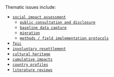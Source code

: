 Thematic issues include:


*  [`social impact assessment`](http://applied-anthro.com/thematic-issues/social-impact-assessment)
    - [`public consultation and disclosure`](http://applied-anthro.com/thematic-issues/social-impact-assessment/public-consultation-and-disclosure)
    - [`baseline data capture`](https://github.com/aaronkyle/social-development/tree/master/thematic-issues/social-impact-assessment/baseline-surveys)
    - [`migration`](http://applied-anthro.com/thematic-issues/social-impact-assessment/migration)
    - [`methods / field implementation protocols`](http://applied-anthro.com/thematic-issues/social-impact-assessment/social-impact-assessment/methodology)
*  [`fpic`](https://github.com/aaronkyle/social-development/tree/master/thematic-issues/fpic)
*  [`involuntary resettlement`](https://github.com/aaronkyle/social-development/tree/master/thematic-issues/involuntary-resettlement)
*  [`cultural heritage`](http://applied-anthro.com/thematic-issues/social-impact-assessment/cultural-heritage)
*  [`cumulative impacts`](http://applied-anthro.com/thematic-issues/social-impact-assessment/cumulative-impacts/cumulative-impacts_briefing-note)
*  [`country profiles`](http://applied-anthro.com/thematic-issues/social-impact-assessment/country-profiles/)
*  [`literature reviews`](https://github.com/aaronkyle/social-development/tree/master/thematic-issues/literature-reviews)

<!--

https://www.worldbank.org/en/topic

[![Agriculture and Food](http://www.worldbank.org/content/dam/photos/220x220/2017/jul/vn_woman_pineapple_220x220.jpg "Agriculture and Food")](http://www.worldbank.org/en/topic/agriculture)

#### [Agriculture and Food »](http://www.worldbank.org/en/topic/agriculture)

* [Agribusiness and Value Chains](http://www.worldbank.org/en/topic/agribusiness)
* [Climate-Smart Agriculture](http://www.worldbank.org/en/topic/climate-smart-agriculture)
* [Food Security](http://www.worldbank.org/en/topic/food-security)

Show More +

[![Climate Change](http://www.worldbank.org/content/dam/photos/220x220/2017/jul/climate2.png "Climate Change")](http://www.worldbank.org/en/topic/climatechange)

#### [Climate Change »](http://www.worldbank.org/en/topic/climatechange)

* [Climate Finance](http://www.worldbank.org/en/topic/climatefinance)
* [Climate-Smart Agriculture](http://www.worldbank.org/en/topic/climate-smart-agriculture)
* [Climate and Health](http://www.worldbank.org/en/topic/climatechangeandhealth)

Show More +

[![Competitiveness](http://www.worldbank.org/content/dam/photos/220x220/2017/may/psd-220x220-main.jpg "Competitiveness")](http://www.worldbank.org/en/topic/competitiveness)

#### [Competitiveness »](http://www.worldbank.org/en/topic/competitiveness)

* [Competition Policy](http://www.worldbank.org/en/topic/competition-policy)
* [Investment Climate](http://www.worldbank.org/en/topic/investment-climate)
* [Innovation and Entrepreneurship](http://www.worldbank.org/en/topic/innovation-entrepreneurship)

[![Debt](http://www.worldbank.org/content/dam/photos/220x220/2017/may/debt-220x220-main.jpg "Debt")](http://www.worldbank.org/en/topic/debt)

#### [Debt »](http://www.worldbank.org/en/topic/debt)

* [Debt Management](http://www.worldbank.org/en/topic/debt-management)
* [Debt Relief](http://www.worldbank.org/en/topic/debt-relief)
* [Debt Sustainability](http://www.worldbank.org/en/topic/debt-sustainability)

[![Digital Development](http://www.worldbank.org/content/dam/photos/220x220/2017/jun/td-man-holding-smartphone-220x220.jpg "Digital Development")](http://www.worldbank.org/en/topic/digitaldevelopment)

#### [Digital Development »](http://www.worldbank.org/en/topic/digitaldevelopment)

[![Disaster Risk Management ](http://www.worldbank.org/content/dam/photos/220x220/2017/jul/DRM-Banner-pour-220x220.jpg "Disaster Risk Management ")](http://www.worldbank.org/en/topic/disasterriskmanagement)

#### [Disaster Risk Management  »](http://www.worldbank.org/en/topic/disasterriskmanagement)

[![Education](http://www.worldbank.org/content/dam/photos/220x220/2017/jun/EduMigration_banner_small.jpg "Education")](http://www.worldbank.org/en/topic/education)

#### [Education »](http://www.worldbank.org/en/topic/education)

* [Early Childhood Development](http://www.worldbank.org/en/topic/earlychildhooddevelopment)
* [Education and Technology](http://www.worldbank.org/en/topic/edutech)
* [Girls' Education](http://www.worldbank.org/en/topic/girlseducation)

Show More +

[![Energy](http://www.worldbank.org/content/dam/photos/220x220/2017/jun/Energy-header-220-v4.jpg "Energy")](http://www.worldbank.org/en/topic/energy)

#### [Energy »](http://www.worldbank.org/en/topic/energy)

[![Environment ](http://www.worldbank.org/content/dam/photos/220x220/2017/jun/IMG_5972---Copy.jpg "Environment ")](http://www.worldbank.org/en/topic/environment)

#### [Environment  »](http://www.worldbank.org/en/topic/environment)

* [Biodiversity](http://www.worldbank.org/en/topic/biodiversity)
* [Landscapes](http://www.worldbank.org/en/topic/landscapes)
* [Natural Capital](https://www.worldbank.org/en/topic/natural-capital)

Show More +

[![Extractive Industries](http://www.worldbank.org/content/dam/photos/220x220/2017/jun/Square-220.220.png "Extractive Industries")](http://www.worldbank.org/en/topic/extractiveindustries)

#### [Extractive Industries »](http://www.worldbank.org/en/topic/extractiveindustries)

* [Extractives Global Programmatic Support](http://www.worldbank.org/en/topic/egps)
* [Mining Investment and Governance Review](http://www.worldbank.org/en/topic/mining-governance)
* [Gas Flaring Reduction](http://www.worldbank.org/en/topic/gas-flaring-reduction)

[![Financial Inclusion](http://www.worldbank.org/content/dam/photos/220x220/2017/may/FI-thumbnail.jpg "Financial Inclusion")](http://www.worldbank.org/en/topic/financialinclusion)

#### [Financial Inclusion »](http://www.worldbank.org/en/topic/financialinclusion)

* [Payment Systems](http://www.worldbank.org/en/topic/paymentsystemsremittances)
* [Credit Infrastructure](http://www.worldbank.org/en/topic/creditinfrastructure)
* [Small and Medium Enterprises Finance](http://www.worldbank.org/en/topic/smefinance)

[![Financial Sector](http://www.worldbank.org/content/dam/photos/220x220/2017/may/FS-thumbnail.jpg "Financial Sector")](http://www.worldbank.org/en/topic/financialsector)

#### [Financial Sector »](http://www.worldbank.org/en/topic/financialsector)

* [Financial Stability](http://www.worldbank.org/en/topic/financialstability)
* [Financial Integrity](http://www.worldbank.org/en/topic/financialmarketintegrity)
* [Long-Term Finance](http://www.worldbank.org/en/topic/longtermfinance)

[![Fragility, Conflict, and Violence](http://www.worldbank.org/content/dam/photos/220x220/2017/jun/FCV-banner-220x220.jpg "Fragility, Conflict, and Violence")](http://www.worldbank.org/en/topic/fragilityconflictviolence)

#### [Fragility, Conflict, and Violence »](http://www.worldbank.org/en/topic/fragilityconflictviolence)

[![Gender](http://www.worldbank.org/content/dam/photos/220x220/2017/jun-1/gender3-220px.jpg "Gender")](http://www.worldbank.org/en/topic/gender)

#### [Gender »](http://www.worldbank.org/en/topic/gender)

[![Governance](http://www.worldbank.org/content/dam/photos/220x220/2017/jun/gov-profile-pic-4_220x220.png "Governance")](http://www.worldbank.org/en/topic/governance)

#### [Governance »](http://www.worldbank.org/en/topic/governance)

[![Health](http://www.worldbank.org/content/dam/photos/220x220/2017/may/220x220-health_main.jpg "Health")](http://www.worldbank.org/en/topic/health)

#### [Health »](http://www.worldbank.org/en/topic/health)

* [Global Tobacco Control](http://www.worldbank.org/en/topic/tobacco)
* [Infectious diseases and Vaccines](http://www.worldbank.org/en/topic/infectiousdiseases)
* [Mental Health](http://www.worldbank.org/en/topic/mental-health)

Show More +

[![Inequality and Shared Prosperity](http://www.worldbank.org/content/dam/photos/220x220/2017/may/isp-banner-square-v2.png "Inequality and Shared Prosperity")](http://www.worldbank.org/en/topic/isp)

#### [Inequality and Shared Prosperity »](http://www.worldbank.org/en/topic/isp)

[![Infrastructure & Public-Private Partnerships](http://www.worldbank.org/content/dam/photos/220x220/2017/jun/ppp-home-thumbnail.jpg "Infrastructure & Public-Private Partnerships")](http://www.worldbank.org/en/topic/publicprivatepartnerships)

#### [Infrastructure & Public-Private Partnerships »](http://www.worldbank.org/en/topic/publicprivatepartnerships)

[![Jobs & Development](http://www.worldbank.org/content/dam/photos/220x220/2017/jun/JB_220.jpg "Jobs & Development")](http://www.worldbank.org/en/topic/jobsanddevelopment)

#### [Jobs & Development »](http://www.worldbank.org/en/topic/jobsanddevelopment)

* [Labor Markets](http://www.worldbank.org/en/topic/labormarkets)
* [Skills Development](http://www.worldbank.org/en/topic/skillsdevelopment)
* [Social Protection](http://www.worldbank.org/en/topic/socialprotection)

[![Macroeconomics and Fiscal Management](http://www.worldbank.org/content/dam/photos/220x220/2017/may/mfm-220x220-main.jpg "Macroeconomics and Fiscal Management")](http://www.worldbank.org/en/topic/macroeconomics)

#### [Macroeconomics and Fiscal Management »](http://www.worldbank.org/en/topic/macroeconomics)

[![Nutrition](http://www.worldbank.org/content/dam/photos/220x220/2017/may/220x220-nut_main2.jpg "Nutrition")](http://www.worldbank.org/en/topic/nutrition)

#### [Nutrition »](http://www.worldbank.org/en/topic/nutrition)

[![Poverty](http://www.worldbank.org/content/dam/photos/220x220/2017/may/poverty-header-small-ii.png "Poverty")](http://www.worldbank.org/en/topic/poverty)

#### [Poverty »](http://www.worldbank.org/en/topic/poverty)

* [Inequality and Shared Prosperity](http://www.worldbank.org/en/topic/isp)
* [Measuring Poverty](http://www.worldbank.org/en/topic/measuringpoverty)

[![Regional Integration](http://www.worldbank.org/content/dam/photos/220x220/2018/mar/port_square.png "Regional Integration")](https://www.worldbank.org/en/topic/regional-integration)

#### [Regional Integration »](https://www.worldbank.org/en/topic/regional-integration)

[![Social Development](http://www.worldbank.org/content/dam/photos/220x220/2017/jun-1/Social-Dev-Face-crop.jpg "Social Development")](http://www.worldbank.org/en/topic/socialdevelopment)

#### [Social Development »](http://www.worldbank.org/en/topic/socialdevelopment)

* [Community-Driven Development](http://www.worldbank.org/en/topic/communitydrivendevelopment)
* [Disability Inclusion](http://www.worldbank.org/en/topic/disability)
* [Indigenous Peoples](http://www.worldbank.org/en/topic/indigenouspeoples)

Show More +

[![Social Protection](http://www.worldbank.org/content/dam/photos/220x220/2017/jun/SP--main-thumbnail.jpg "Social Protection")](http://www.worldbank.org/en/topic/socialprotection)

#### [Social Protection »](http://www.worldbank.org/en/topic/socialprotection)

* [Jobs and Development](http://www.worldbank.org/en/topic/jobsanddevelopment)
* [Pensions](http://www.worldbank.org/en/topic/pensions)
* [Safety Nets and Cash Transfers](http://www.worldbank.org/en/topic/safetynets)

Show More +

[![Trade](http://www.worldbank.org/content/dam/photos/220x220/2017/jun/trade-220x220-main.jpg "Trade")](http://www.worldbank.org/en/topic/trade)

#### [Trade »](http://www.worldbank.org/en/topic/trade)

* [Trade Facilitation and Logistics](http://www.worldbank.org/en/topic/trade-facilitation-and-logistics)
* [Global Value Chains](http://www.worldbank.org/en/topic/global-value-chains)

[![Transport](http://www.worldbank.org/content/dam/photos/220x220/2017/jun/td-pilots-in-cockpit-220x220.jpg "Transport")](http://www.worldbank.org/en/topic/transport)

#### [Transport »](http://www.worldbank.org/en/topic/transport)

[![Urban Development](http://www.worldbank.org/content/dam/photos/220x220/2017/jun/Urban%20Dev%20Japan%20Ginza%20Lois%20Goh%20WB-220x220.png "Urban Development")](http://www.worldbank.org/en/topic/urbandevelopment)

#### [Urban Development »](http://www.worldbank.org/en/topic/urbandevelopment)

* [Disaster Risk Management](http://www.worldbank.org/en/topic/disasterriskmanagement)
* [Inclusive Cities](http://www.worldbank.org/en/topic/inclusive-cities)
* [Land](http://www.worldbank.org/en/topic/land)

Show More +

[![Water](http://www.worldbank.org/content/dam/photos/220x220/2017/jun-1/Water-Circle-5456600627_984613028b_o.jpg "Water")](http://www.worldbank.org/en/topic/water)

#### [Water »](http://www.worldbank.org/en/topic/water)

* [Sanitation](http://www.worldbank.org/en/topic/sanitation)
* [Water in Agriculture](http://www.worldbank.org/en/topic/water-in-agriculture)
* [Water Resources Management](http://www.worldbank.org/en/topic/waterresourcesmanagement)

Show More +
-->

